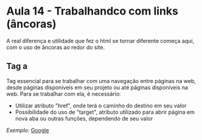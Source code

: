 # Aula 14 - Trabalhandco com links (âncoras)
A real diferença e utilidade que fez o html se tornar diferente começa aqui, com o uso de âncoras ao redor do site. 

## Tag a 
Tag essencial para se trabalhar com uma navegação entre páginas na web, desde páginas disponíveis em seu projeto ou 
até páginas disponíveis na web. Para se trabalhar com ela, é necessário:
- Utilizar atributo "href", onde terá o caminho do destino em seu valor
- Possibilidade do uso de "target", atributo utilizado para abrir página em nova aba ou outras funções, dependendo 
de seu valor

*Exemplo:* <a href="https://www.google.com">Google</a>